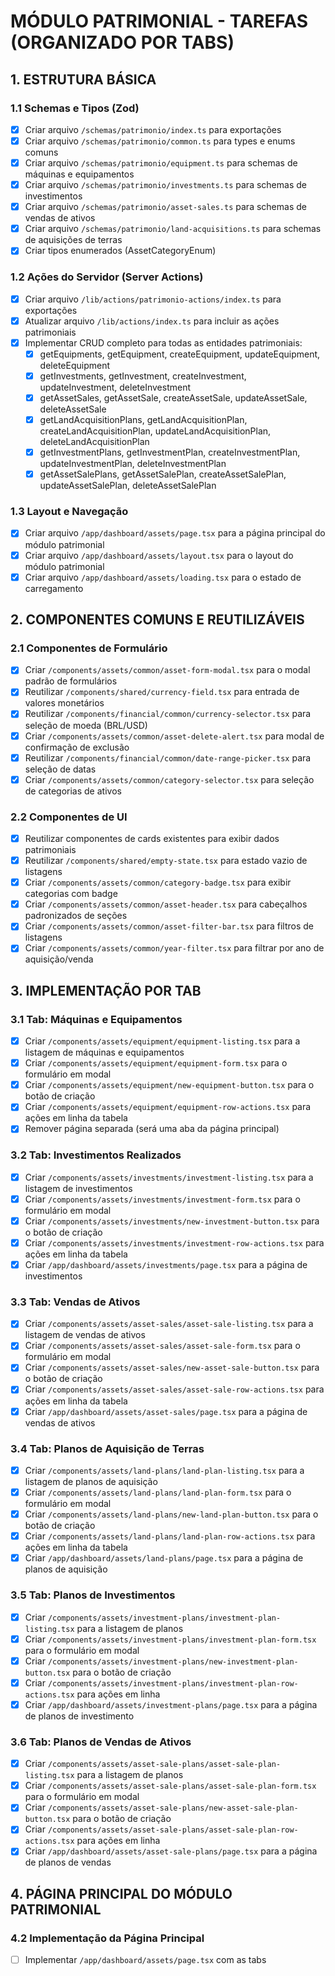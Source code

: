 # MÓDULO PATRIMONIAL - TAREFAS (ORGANIZADO POR TABS)

## 1. ESTRUTURA BÁSICA

### 1.1 Schemas e Tipos (Zod)

- [x] Criar arquivo `/schemas/patrimonio/index.ts` para exportações
- [x] Criar arquivo `/schemas/patrimonio/common.ts` para types e enums comuns
- [x] Criar arquivo `/schemas/patrimonio/equipment.ts` para schemas de máquinas e equipamentos
- [x] Criar arquivo `/schemas/patrimonio/investments.ts` para schemas de investimentos
- [x] Criar arquivo `/schemas/patrimonio/asset-sales.ts` para schemas de vendas de ativos
- [x] Criar arquivo `/schemas/patrimonio/land-acquisitions.ts` para schemas de aquisições de terras
- [x] Criar tipos enumerados (AssetCategoryEnum)

### 1.2 Ações do Servidor (Server Actions)

- [x] Criar arquivo `/lib/actions/patrimonio-actions/index.ts` para exportações
- [x] Atualizar arquivo `/lib/actions/index.ts` para incluir as ações patrimoniais
- [x] Implementar CRUD completo para todas as entidades patrimoniais:
  - [x] getEquipments, getEquipment, createEquipment, updateEquipment, deleteEquipment
  - [x] getInvestments, getInvestment, createInvestment, updateInvestment, deleteInvestment
  - [x] getAssetSales, getAssetSale, createAssetSale, updateAssetSale, deleteAssetSale
  - [x] getLandAcquisitionPlans, getLandAcquisitionPlan, createLandAcquisitionPlan, updateLandAcquisitionPlan, deleteLandAcquisitionPlan
  - [x] getInvestmentPlans, getInvestmentPlan, createInvestmentPlan, updateInvestmentPlan, deleteInvestmentPlan
  - [x] getAssetSalePlans, getAssetSalePlan, createAssetSalePlan, updateAssetSalePlan, deleteAssetSalePlan

### 1.3 Layout e Navegação

- [X] Criar arquivo `/app/dashboard/assets/page.tsx` para a página principal do módulo patrimonial
- [X] Criar arquivo `/app/dashboard/assets/layout.tsx` para o layout do módulo patrimonial
- [X] Criar arquivo `/app/dashboard/assets/loading.tsx` para o estado de carregamento

## 2. COMPONENTES COMUNS E REUTILIZÁVEIS

### 2.1 Componentes de Formulário

- [x] Criar `/components/assets/common/asset-form-modal.tsx` para o modal padrão de formulários
- [x] Reutilizar `/components/shared/currency-field.tsx` para entrada de valores monetários
- [x] Reutilizar `/components/financial/common/currency-selector.tsx` para seleção de moeda (BRL/USD)
- [x] Criar `/components/assets/common/asset-delete-alert.tsx` para modal de confirmação de exclusão
- [x] Reutilizar `/components/financial/common/date-range-picker.tsx` para seleção de datas
- [x] Criar `/components/assets/common/category-selector.tsx` para seleção de categorias de ativos

### 2.2 Componentes de UI

- [x] Reutilizar componentes de cards existentes para exibir dados patrimoniais
- [x] Reutilizar `/components/shared/empty-state.tsx` para estado vazio de listagens
- [x] Criar `/components/assets/common/category-badge.tsx` para exibir categorias com badge
- [x] Criar `/components/assets/common/asset-header.tsx` para cabeçalhos padronizados de seções
- [x] Criar `/components/assets/common/asset-filter-bar.tsx` para filtros de listagens
- [x] Criar `/components/assets/common/year-filter.tsx` para filtrar por ano de aquisição/venda

## 3. IMPLEMENTAÇÃO POR TAB

### 3.1 Tab: Máquinas e Equipamentos

- [x] Criar `/components/assets/equipment/equipment-listing.tsx` para a listagem de máquinas e equipamentos
- [x] Criar `/components/assets/equipment/equipment-form.tsx` para o formulário em modal
- [x] Criar `/components/assets/equipment/new-equipment-button.tsx` para o botão de criação
- [x] Criar `/components/assets/equipment/equipment-row-actions.tsx` para ações em linha da tabela
- [x] Remover página separada (será uma aba da página principal)

### 3.2 Tab: Investimentos Realizados

- [x] Criar `/components/assets/investments/investment-listing.tsx` para a listagem de investimentos
- [x] Criar `/components/assets/investments/investment-form.tsx` para o formulário em modal
- [x] Criar `/components/assets/investments/new-investment-button.tsx` para o botão de criação
- [x] Criar `/components/assets/investments/investment-row-actions.tsx` para ações em linha da tabela
- [x] Criar `/app/dashboard/assets/investments/page.tsx` para a página de investimentos

### 3.3 Tab: Vendas de Ativos

- [x] Criar `/components/assets/asset-sales/asset-sale-listing.tsx` para a listagem de vendas de ativos
- [x] Criar `/components/assets/asset-sales/asset-sale-form.tsx` para o formulário em modal
- [x] Criar `/components/assets/asset-sales/new-asset-sale-button.tsx` para o botão de criação
- [x] Criar `/components/assets/asset-sales/asset-sale-row-actions.tsx` para ações em linha da tabela
- [x] Criar `/app/dashboard/assets/asset-sales/page.tsx` para a página de vendas de ativos

### 3.4 Tab: Planos de Aquisição de Terras

- [x] Criar `/components/assets/land-plans/land-plan-listing.tsx` para a listagem de planos de aquisição
- [x] Criar `/components/assets/land-plans/land-plan-form.tsx` para o formulário em modal
- [x] Criar `/components/assets/land-plans/new-land-plan-button.tsx` para o botão de criação
- [x] Criar `/components/assets/land-plans/land-plan-row-actions.tsx` para ações em linha da tabela
- [x] Criar `/app/dashboard/assets/land-plans/page.tsx` para a página de planos de aquisição

### 3.5 Tab: Planos de Investimentos

- [x] Criar `/components/assets/investment-plans/investment-plan-listing.tsx` para a listagem de planos
- [x] Criar `/components/assets/investment-plans/investment-plan-form.tsx` para o formulário em modal
- [x] Criar `/components/assets/investment-plans/new-investment-plan-button.tsx` para o botão de criação
- [x] Criar `/components/assets/investment-plans/investment-plan-row-actions.tsx` para ações em linha
- [x] Criar `/app/dashboard/assets/investment-plans/page.tsx` para a página de planos de investimento

### 3.6 Tab: Planos de Vendas de Ativos

- [x] Criar `/components/assets/asset-sale-plans/asset-sale-plan-listing.tsx` para a listagem de planos
- [x] Criar `/components/assets/asset-sale-plans/asset-sale-plan-form.tsx` para o formulário em modal
- [x] Criar `/components/assets/asset-sale-plans/new-asset-sale-plan-button.tsx` para o botão de criação
- [x] Criar `/components/assets/asset-sale-plans/asset-sale-plan-row-actions.tsx` para ações em linha
- [x] Criar `/app/dashboard/assets/asset-sale-plans/page.tsx` para a página de planos de vendas

## 4. PÁGINA PRINCIPAL DO MÓDULO PATRIMONIAL

### 4.2 Implementação da Página Principal

- [ ] Implementar `/app/dashboard/assets/page.tsx` com as tabs
